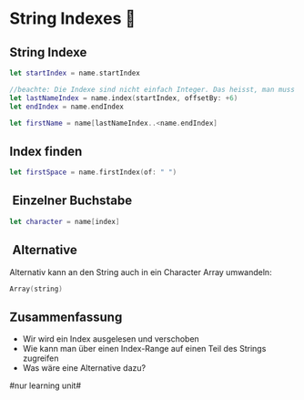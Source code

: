 # String Indexes 📍

## String Indexe
```swift
let startIndex = name.startIndex

//beachte: Die Indexe sind nicht einfach Integer. Das heisst, man muss sie so verschieben:
let lastNameIndex = name.index(startIndex, offsetBy: +6)
let endIndex = name.endIndex

let firstName = name[lastNameIndex..<name.endIndex]
```

## Index finden

```swift
let firstSpace = name.firstIndex(of: " ")
```

##  Einzelner Buchstabe

```swift
let character = name[index]
```

##  Alternative
Alternativ kann an den String auch in ein Character Array umwandeln:

```swift
Array(string)
```


## Zusammenfassung
- Wir wird ein Index ausgelesen und verschoben
- Wie kann man über einen Index-Range auf einen Teil des Strings zugreifen
- Was wäre eine Alternative dazu?

#nur learning unit#